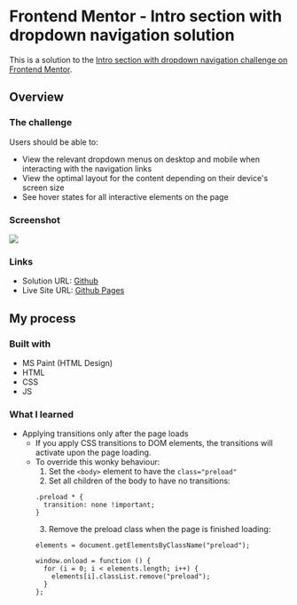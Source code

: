 # Frontend Mentor - Intro section with dropdown navigation solution

This is a solution to the [Intro section with dropdown navigation challenge on Frontend Mentor](https://www.frontendmentor.io/challenges/intro-section-with-dropdown-navigation-ryaPetHE5).

## Overview

### The challenge

Users should be able to:

- View the relevant dropdown menus on desktop and mobile when interacting with the navigation links
- View the optimal layout for the content depending on their device's screen size
- See hover states for all interactive elements on the page

### Screenshot

![](./desktop-design.jpg)

### Links

- Solution URL: [Github](https://github.com/jeremylloyd/Company-Intro)
- Live Site URL: [Github Pages](https://jeremylloyd.github.io/Company-Intro/)

## My process

### Built with

- MS Paint (HTML Design)
- HTML
- CSS
- JS

### What I learned

- Applying transitions only after the page loads
  - If you apply CSS transitions to DOM elements, the transitions will activate upon the page loading.
  - To override this wonky behaviour:
    1. Set the `<body>` element to have the `class="preload"`
    2. Set all children of the body to have no transitions:
      ```
      .preload * {
        transition: none !important;
      }
      ```
    3. Remove the preload class when the page is finished loading:
      ```
      elements = document.getElementsByClassName("preload");

      window.onload = function () {
        for (i = 0; i < elements.length; i++) {
          elements[i].classList.remove("preload");
        }
      };
      ```